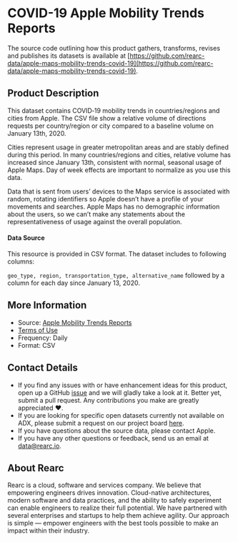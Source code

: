 # COVID-19 Apple Mobility Trends Reports

The source code outlining how this product gathers, transforms, revises and publishes its datasets is available at [https://github.com/rearc-data/apple-maps-mobility-trends-covid-19](https://github.com/rearc-data/apple-maps-mobility-trends-covid-19).

## Product Description
This dataset contains COVID‑19 mobility trends in countries/regions and cities from Apple. The CSV file show a relative volume of directions requests per country/region or city compared to a baseline volume on January 13th, 2020.

Cities represent usage in greater metropolitan areas and are stably defined during this period. In many countries/regions and cities, relative volume has increased since January 13th, consistent with normal, seasonal usage of Apple Maps. Day of week effects are important to normalize as you use this data.

Data that is sent from users’ devices to the Maps service is associated with random, rotating identifiers so Apple doesn’t have a profile of your movements and searches. Apple Maps has no demographic information about the users, so we can’t make any statements about the representativeness of usage against the overall population.

#### Data Source
This resource is provided in CSV format. The dataset includes to following columns:

`geo_type, region, transportation_type, alternative_name` followed by a column for each day since January 13, 2020.

## More Information
- Source: [Apple Mobility Trends Reports](https://www.apple.com/covid19/mobility)         
- [Terms of Use](https://www.apple.com/covid19/mobility)  
- Frequency: Daily
- Format: CSV

## Contact Details
- If you find any issues with or have enhancement ideas for this product, open up a GitHub [issue](https://github.com/rearc-data/apple-maps-mobility-trends-covid-19/issues) and we will gladly take a look at it. Better yet, submit a pull request. Any contributions you make are greatly appreciated :heart:.
- If you are looking for specific open datasets currently not available on ADX, please submit a request on our project board [here](https://github.com/rearc-data/covid-datasets-aws-data-exchange/projects/1).
- If you have questions about the source data, please contact Apple.
- If you have any other questions or feedback, send us an email at data@rearc.io.

## About Rearc
Rearc is a cloud, software and services company. We believe that empowering engineers drives innovation. Cloud-native architectures, modern software and data practices, and the ability to safely experiment can enable engineers to realize their full potential. We have partnered with several enterprises and startups to help them achieve agility. Our approach is simple — empower engineers with the best tools possible to make an impact within their industry.
